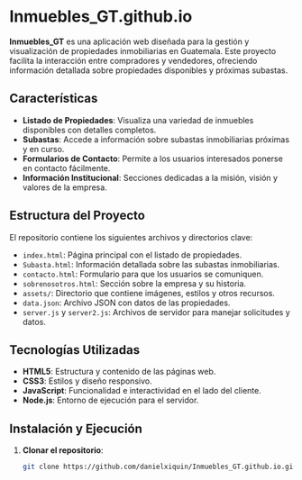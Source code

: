 # Inmuebles_GT.github.io

**Inmuebles_GT** es una aplicación web diseñada para la gestión y visualización de propiedades inmobiliarias en Guatemala. Este proyecto facilita la interacción entre compradores y vendedores, ofreciendo información detallada sobre propiedades disponibles y próximas subastas.

## Características

- **Listado de Propiedades**: Visualiza una variedad de inmuebles disponibles con detalles completos.
- **Subastas**: Accede a información sobre subastas inmobiliarias próximas y en curso.
- **Formularios de Contacto**: Permite a los usuarios interesados ponerse en contacto fácilmente.
- **Información Institucional**: Secciones dedicadas a la misión, visión y valores de la empresa.

## Estructura del Proyecto

El repositorio contiene los siguientes archivos y directorios clave:

- `index.html`: Página principal con el listado de propiedades.
- `Subasta.html`: Información detallada sobre las subastas inmobiliarias.
- `contacto.html`: Formulario para que los usuarios se comuniquen.
- `sobrenosotros.html`: Sección sobre la empresa y su historia.
- `assets/`: Directorio que contiene imágenes, estilos y otros recursos.
- `data.json`: Archivo JSON con datos de las propiedades.
- `server.js` y `server2.js`: Archivos de servidor para manejar solicitudes y datos.

## Tecnologías Utilizadas

- **HTML5**: Estructura y contenido de las páginas web.
- **CSS3**: Estilos y diseño responsivo.
- **JavaScript**: Funcionalidad e interactividad en el lado del cliente.
- **Node.js**: Entorno de ejecución para el servidor.

## Instalación y Ejecución

1. **Clonar el repositorio**:

   ```bash
   git clone https://github.com/danielxiquin/Inmuebles_GT.github.io.git

